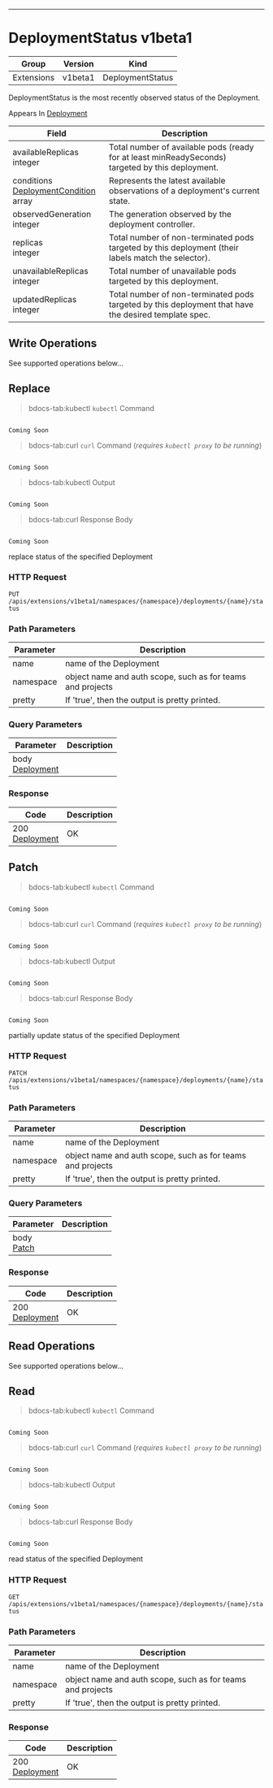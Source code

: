 

-----------
# DeploymentStatus v1beta1



Group        | Version     | Kind
------------ | ---------- | -----------
Extensions | v1beta1 | DeploymentStatus







DeploymentStatus is the most recently observed status of the Deployment.

<aside class="notice">
Appears In <a href="#deployment-v1beta1">Deployment</a> </aside>

Field        | Description
------------ | -----------
availableReplicas <br /> integer | Total number of available pods (ready for at least minReadySeconds) targeted by this deployment.
conditions <br /> [DeploymentCondition](#deploymentcondition-v1beta1) array | Represents the latest available observations of a deployment's current state.
observedGeneration <br /> integer | The generation observed by the deployment controller.
replicas <br /> integer | Total number of non-terminated pods targeted by this deployment (their labels match the selector).
unavailableReplicas <br /> integer | Total number of unavailable pods targeted by this deployment.
updatedReplicas <br /> integer | Total number of non-terminated pods targeted by this deployment that have the desired template spec.





## <strong>Write Operations</strong>

See supported operations below...

## Replace

>bdocs-tab:kubectl `kubectl` Command

```bdocs-tab:kubectl_shell

Coming Soon

```

>bdocs-tab:curl `curl` Command (*requires `kubectl proxy` to be running*)

```bdocs-tab:curl_shell

Coming Soon

```

>bdocs-tab:kubectl Output

```bdocs-tab:kubectl_json

Coming Soon

```
>bdocs-tab:curl Response Body

```bdocs-tab:curl_json

Coming Soon

```



replace status of the specified Deployment

### HTTP Request

`PUT /apis/extensions/v1beta1/namespaces/{namespace}/deployments/{name}/status`

### Path Parameters

Parameter    | Description
------------ | -----------
name <br />  | name of the Deployment
namespace <br />  | object name and auth scope, such as for teams and projects
pretty <br />  | If 'true', then the output is pretty printed.

### Query Parameters

Parameter    | Description
------------ | -----------
body <br /> [Deployment](#deployment-v1beta1) | 

### Response

Code         | Description
------------ | -----------
200 <br /> [Deployment](#deployment-v1beta1) | OK


## Patch

>bdocs-tab:kubectl `kubectl` Command

```bdocs-tab:kubectl_shell

Coming Soon

```

>bdocs-tab:curl `curl` Command (*requires `kubectl proxy` to be running*)

```bdocs-tab:curl_shell

Coming Soon

```

>bdocs-tab:kubectl Output

```bdocs-tab:kubectl_json

Coming Soon

```
>bdocs-tab:curl Response Body

```bdocs-tab:curl_json

Coming Soon

```



partially update status of the specified Deployment

### HTTP Request

`PATCH /apis/extensions/v1beta1/namespaces/{namespace}/deployments/{name}/status`

### Path Parameters

Parameter    | Description
------------ | -----------
name <br />  | name of the Deployment
namespace <br />  | object name and auth scope, such as for teams and projects
pretty <br />  | If 'true', then the output is pretty printed.

### Query Parameters

Parameter    | Description
------------ | -----------
body <br /> [Patch](#patch-unversioned) | 

### Response

Code         | Description
------------ | -----------
200 <br /> [Deployment](#deployment-v1beta1) | OK



## <strong>Read Operations</strong>

See supported operations below...

## Read

>bdocs-tab:kubectl `kubectl` Command

```bdocs-tab:kubectl_shell

Coming Soon

```

>bdocs-tab:curl `curl` Command (*requires `kubectl proxy` to be running*)

```bdocs-tab:curl_shell

Coming Soon

```

>bdocs-tab:kubectl Output

```bdocs-tab:kubectl_json

Coming Soon

```
>bdocs-tab:curl Response Body

```bdocs-tab:curl_json

Coming Soon

```



read status of the specified Deployment

### HTTP Request

`GET /apis/extensions/v1beta1/namespaces/{namespace}/deployments/{name}/status`

### Path Parameters

Parameter    | Description
------------ | -----------
name <br />  | name of the Deployment
namespace <br />  | object name and auth scope, such as for teams and projects
pretty <br />  | If 'true', then the output is pretty printed.


### Response

Code         | Description
------------ | -----------
200 <br /> [Deployment](#deployment-v1beta1) | OK




